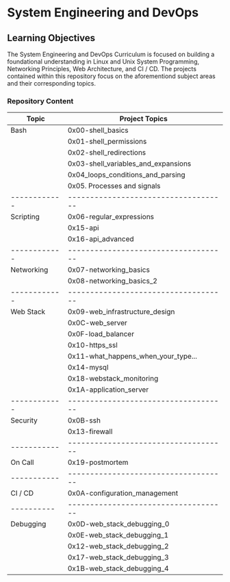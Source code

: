# System Engineering and DevOps

## Learning Objectives
The System Engineering and DevOps Curriculum is focused on building a foundational understanding in Linux
and Unix System Programming, Networking Principles, Web Architecture, and CI / CD. The projects contained
within this repository focus on the aforementiond subject areas and their corresponding topics.

### Repository Content
 
|   Topic      |          Project Topics              |
| ------------ | ------------------------------------ |
|   Bash       |  0x00-shell_basics                   |
|              |  0x01-shell_permissions              |
|              |  0x02-shell_redirections             |
|              |  0x03-shell_variables_and_expansions |
|              |  0x04_loops_conditions_and_parsing   |
|              |  0x05. Processes and signals         |
| ------------ | ------------------------------------ |
|  Scripting   |  0x06-regular_expressions            |
|              |  0x15-api                            |
|              |  0x16-api_advanced                   |
| ------------ | ------------------------------------ |
|  Networking  |  0x07-networking_basics              |
|              |  0x08-networking_basics_2            |
| ------------ | ------------------------------------ |
|  Web Stack   |  0x09-web_infrastructure_design      |
|              |  0x0C-web_server                     |
|              |  0x0F-load_balancer                  |
|              |  0x10-https_ssl                      |
|              |  0x11-what_happens_when_your_type... |
|              |  0x14-mysql                          |
|              |  0x18-webstack_monitoring            |
|              |  0x1A-application_server             |
| ------------ | ------------------------------------ | 
|  Security    |  0x0B-ssh                            |
|              |  0x13-firewall                       |
| -----------  | ------------------------------------ |
|  On Call     |  0x19-postmortem                     |
| -----------  | ------------------------------------ | 
|  CI / CD     |  0x0A-configuration_management       |
| ----------   | ------------------------------------ |
|  Debugging   |  0x0D-web_stack_debugging_0          |
|              |  0x0E-web_stack_debugging_1          | 
|              |  0x12-web_stack_debugging_2          |
|              |  0x17-web_stack_debugging_3          |
|              |  0x1B-web_stack_debugging_4          |

